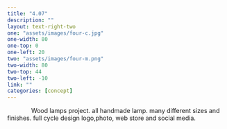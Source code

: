 ```yaml
---
title: "4.07"
description: ""
layout: text-right-two
one: "assets/images/four-c.jpg"
one-width: 80
one-top: 0
one-left: 20
two: "assets/images/four-m.png"
two-width: 80
two-top: 44
two-left: -10
link: ""
categories: [concept]
---
```


&nbsp; &nbsp; &nbsp; &nbsp; &nbsp; &nbsp; &nbsp; Wood lamps project. all handmade lamp. many different sizes and finishes. full cycle design logo,photo, web store and social media.